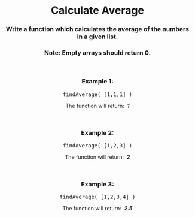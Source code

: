 <div align = "center">

# Calculate Average

</div>

<div align = "center">

<h3>Write a function which calculates the average of the numbers in a given list.</h3>

<h3><strong>Note</strong>: Empty arrays should return 0.</h3>
<br>

<h3>Example 1:</h3>

<pre>findAverage( [1,1,1] )</pre>

<p>The function will return: &nbsp;<em><strong>1</strong></em></p>
<br>

<h3>Example 2:</h3>

<pre>findAverage( [1,2,3] )</pre>

<p>The function will return: &nbsp;<em><strong>2</strong></em></p>
<br>

<h3>Example 3:</h3>

<pre>findAverage( [1,2,3,4] )</pre>

<p>The function will return: &nbsp;<em><strong>2.5</strong></em></p>
<br>
</div>
